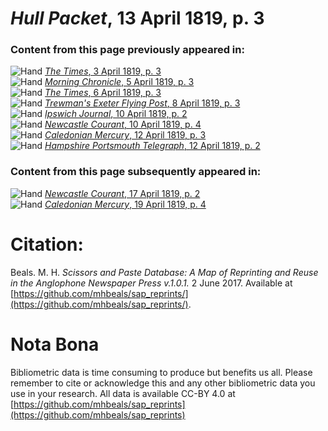 # *Hull Packet*, 13 April 1819, p. 3  
  
### Content from this page previously appeared in:  
![Hand](http://scissorsandpaste.net/wp-content/uploads/2017/06/smallhandpointer.png) [*The Times*, 3 April 1819, p. 3](https://mhbeals.github.io/sap_html/The-Times/The-Times-3-April-1819-p-3)  
![Hand](http://scissorsandpaste.net/wp-content/uploads/2017/06/smallhandpointer.png) [*Morning Chronicle*, 5 April 1819, p. 3](https://mhbeals.github.io/sap_html/Morning-Chronicle/Morning-Chronicle-5-April-1819-p-3)  
![Hand](http://scissorsandpaste.net/wp-content/uploads/2017/06/smallhandpointer.png) [*The Times*, 6 April 1819, p. 3](https://mhbeals.github.io/sap_html/The-Times/The-Times-6-April-1819-p-3)  
![Hand](http://scissorsandpaste.net/wp-content/uploads/2017/06/smallhandpointer.png) [*Trewman's Exeter Flying Post*, 8 April 1819, p. 3](https://mhbeals.github.io/sap_html/Trewman's-Exeter-Flying-Post/Trewman's-Exeter-Flying-Post-8-April-1819-p-3)  
![Hand](http://scissorsandpaste.net/wp-content/uploads/2017/06/smallhandpointer.png) [*Ipswich Journal*, 10 April 1819, p. 2](https://mhbeals.github.io/sap_html/Ipswich-Journal/Ipswich-Journal-10-April-1819-p-2)  
![Hand](http://scissorsandpaste.net/wp-content/uploads/2017/06/smallhandpointer.png) [*Newcastle Courant*, 10 April 1819, p. 4](https://mhbeals.github.io/sap_html/Newcastle-Courant/Newcastle-Courant-10-April-1819-p-4)  
![Hand](http://scissorsandpaste.net/wp-content/uploads/2017/06/smallhandpointer.png) [*Caledonian Mercury*, 12 April 1819, p. 3](https://mhbeals.github.io/sap_html/Caledonian-Mercury/Caledonian-Mercury-12-April-1819-p-3)  
![Hand](http://scissorsandpaste.net/wp-content/uploads/2017/06/smallhandpointer.png) [*Hampshire Portsmouth Telegraph*, 12 April 1819, p. 2](https://mhbeals.github.io/sap_html/Hampshire-Portsmouth-Telegraph/Hampshire-Portsmouth-Telegraph-12-April-1819-p-2)  
  
### Content from this page subsequently appeared in:  
![Hand](http://scissorsandpaste.net/wp-content/uploads/2017/06/smallhandpointer.png) [*Newcastle Courant*, 17 April 1819, p. 2](https://mhbeals.github.io/sap_html/Newcastle-Courant/Newcastle-Courant-17-April-1819-p-2)  
![Hand](http://scissorsandpaste.net/wp-content/uploads/2017/06/smallhandpointer.png) [*Caledonian Mercury*, 19 April 1819, p. 4](https://mhbeals.github.io/sap_html/Caledonian-Mercury/Caledonian-Mercury-19-April-1819-p-4)  


# Citation: 

Beals. M. H. *Scissors and Paste Database: A Map of Reprinting and Reuse in the Anglophone Newspaper Press v.1.0.1.* 2 June 2017. Available at [https://github.com/mhbeals/sap_reprints/](https://github.com/mhbeals/sap_reprints/). 

# Nota Bona

Bibliometric data is time consuming to produce but benefits us all. Please remember to cite or acknowledge this and any other bibliometric data you use in your research. All data is available CC-BY 4.0 at [https://github.com/mhbeals/sap_reprints](https://github.com/mhbeals/sap_reprints)